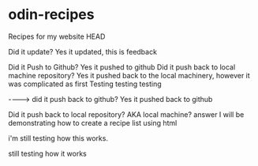 # odin-recipes
Recipes for my website
HEAD

Did it update? Yes it updated, this is feedback

Did it Push to Github? Yes it pushed to github
Did it push back to local machine repository? 
Yes it pushed back to the local machinery, however it was complicated as first
Testing testing testing

----> did it push back to github? Yes it pushed back to github

Did it push back to local repository? AKA local machine?
answer
I will be demonstrating how to create a recipe list using html

i'm still testing how this works.

still testing how it works
